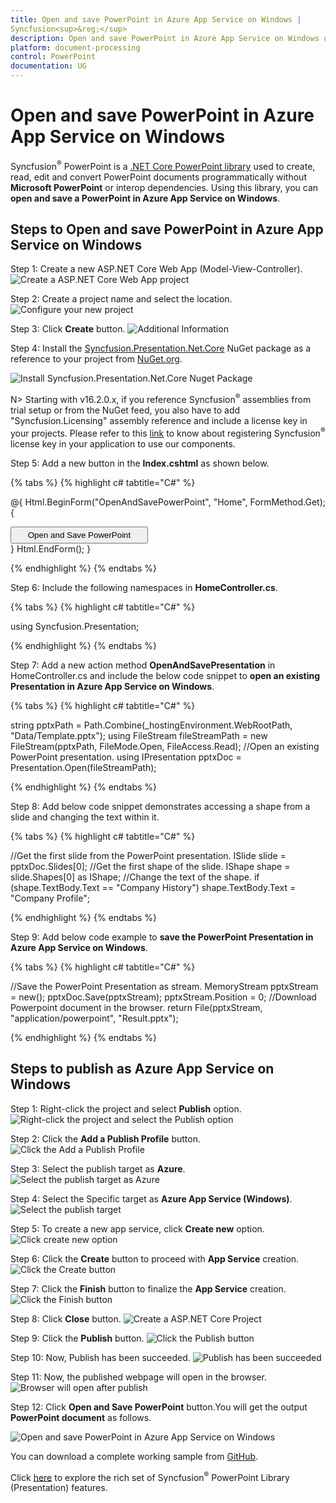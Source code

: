 ```yaml
---
title: Open and save PowerPoint in Azure App Service on Windows | Syncfusion<sup>&reg;</sup>
description: Open and save PowerPoint in Azure App Service on Windows using .NET Core PowerPoint library (Presentation) without Microsoft PowerPoint or interop dependencies.
platform: document-processing
control: PowerPoint
documentation: UG
---
```


# Open and save PowerPoint in Azure App Service on Windows

Syncfusion<sup>&reg;</sup> PowerPoint is a [.NET Core PowerPoint library](https://www.syncfusion.com/document-processing/powerpoint-framework/net-core) used to create, read, edit and convert PowerPoint documents programmatically without **Microsoft PowerPoint** or interop dependencies. Using this library, you can **open and save a PowerPoint in Azure App Service on Windows**.

## Steps to Open and save PowerPoint in Azure App Service on Windows

Step 1: Create a new ASP.NET Core Web App (Model-View-Controller).
![Create a ASP.NET Core Web App project](Azure-Images/App-Service-Linux/Create-PowerPoint-Presentation-to-PDF.png)

Step 2: Create a project name and select the location.
![Configure your new project](Azure-Images/App-Service-Windows/Configure-Open-and-Save-PowerPoint-Presentation.png)

Step 3: Click **Create** button.
![Additional Information](Azure-Images/App-Service-Linux/Additional_Information_PowerPoint_Presentation_to_PDF.png)

Step 4: Install the [Syncfusion.Presentation.Net.Core](https://www.nuget.org/packages/Syncfusion.Presentation.Net.Core) NuGet package as a reference to your project from [NuGet.org](https://www.nuget.org/).

![Install Syncfusion.Presentation.Net.Core Nuget Package](Azure-Images/App-Service-Windows/Nuget-Package-Create-PowerPoint-Presentation.png)

N> Starting with v16.2.0.x, if you reference Syncfusion<sup>&reg;</sup> assemblies from trial setup or from the NuGet feed, you also have to add "Syncfusion.Licensing" assembly reference and include a license key in your projects. Please refer to this [link](https://help.syncfusion.com/common/essential-studio/licensing/overview) to know about registering Syncfusion<sup>&reg;</sup> license key in your application to use our components.

Step 5: Add a new button in the **Index.cshtml** as shown below.

{% tabs %}
{% highlight c# tabtitle="C#" %}

@{
    Html.BeginForm("OpenAndSavePowerPoint", "Home", FormMethod.Get);
    {
        <div>
            <input type="submit" value="Open and Save PowerPoint" style="width:220px;height:27px" />
        </div>
    }
    Html.EndForm();
}

{% endhighlight %}
{% endtabs %}

Step 6: Include the following namespaces in **HomeController.cs**.

{% tabs %}
{% highlight c# tabtitle="C#" %}

using Syncfusion.Presentation;

{% endhighlight %}
{% endtabs %}

Step 7: Add a new action method **OpenAndSavePresentation** in HomeController.cs and include the below code snippet to **open an existing Presentation in Azure App Service on Windows**.

{% tabs %}
{% highlight c# tabtitle="C#" %}

string pptxPath = Path.Combine(_hostingEnvironment.WebRootPath, "Data/Template.pptx");
using FileStream fileStreamPath = new FileStream(pptxPath, FileMode.Open, FileAccess.Read);
//Open an existing PowerPoint presentation.
using IPresentation pptxDoc = Presentation.Open(fileStreamPath);

{% endhighlight %}
{% endtabs %}

Step 8: Add below code snippet demonstrates accessing a shape from a slide and changing the text within it.

{% tabs %}
{% highlight c# tabtitle="C#" %}

//Get the first slide from the PowerPoint presentation.
ISlide slide = pptxDoc.Slides[0];
//Get the first shape of the slide.
IShape shape = slide.Shapes[0] as IShape;
//Change the text of the shape.
if (shape.TextBody.Text == "Company History")
    shape.TextBody.Text = "Company Profile";

{% endhighlight %}
{% endtabs %}

Step 9: Add below code example to **save the PowerPoint Presentation in Azure App Service on Windows**.

{% tabs %}
{% highlight c# tabtitle="C#" %}

//Save the PowerPoint Presentation as stream.
MemoryStream pptxStream = new();
pptxDoc.Save(pptxStream);
pptxStream.Position = 0;
//Download Powerpoint document in the browser.
return File(pptxStream, "application/powerpoint", "Result.pptx");

{% endhighlight %}
{% endtabs %}

## Steps to publish as Azure App Service on Windows

Step 1: Right-click the project and select **Publish** option.
![Right-click the project and select the Publish option](Azure-Images/App-Service-Windows/Publish-Create-PowerPoint-Presentation.png)

Step 2: Click the **Add a Publish Profile** button.
![Click the Add a Publish Profile](Azure-Images/App-Service-Linux/Publish_Profile_PowerPoint_Presentation_to_PDF.png)

Step 3: Select the publish target as **Azure**.
![Select the publish target as Azure](Azure-Images/App-Service-Linux/Publish_Target_PowerPoint_Presentation_to_PDF.png)

Step 4: Select the Specific target as **Azure App Service (Windows)**.
![Select the publish target](Azure-Images/App-Service-Windows/Specific_Target_PowerPoint_Presentation_to_PDF.png)

Step 5: To create a new app service, click **Create new** option.
![Click create new option](Azure-Images/App-Service-Windows/App-Service-Create-PowerPoint-Presentation.png)

Step 6: Click the **Create** button to proceed with **App Service** creation.
![Click the Create button](Azure-Images/App-Service-Windows/Hosting-Open-and-Save-PowerPoint-Presentation.png)

Step 7: Click the **Finish** button to finalize the **App Service** creation.
![Click the Finish button](Azure-Images/App-Service-Windows/App-Service-Publish-Open-and-Save-PowerPoint-Presentation.png)

Step 8: Click **Close** button.
![Create a ASP.NET Core Project](Azure-Images/App-Service-Windows/Finish-Open-and-Save-PowerPoint-Presentation.png)

Step 9: Click the **Publish** button.
![Click the Publish button](Azure-Images/App-Service-Windows/Before-Publish-Open-and-Save-PowerPoint-Presentation.png)

Step 10: Now, Publish has been succeeded.
![Publish has been succeeded](Azure-Images/App-Service-Windows/After-Publish-Open-and-Save-PowerPoint-Presentation.png)

Step 11: Now, the published webpage will open in the browser. 
![Browser will open after publish](Azure-Images/App-Service-Windows/Browser-Open-and-Save-PowerPoint-Presentation.png)

Step 12: Click **Open and Save PowerPoint** button.You will get the output **PowerPoint document** as follows.

![Open and save PowerPoint in Azure App Service on Windows](Workingwith-Core/Open-and-Save-output-image.png)

You can download a complete working sample from [GitHub](https://github.com/SyncfusionExamples/PowerPoint-Examples/tree/master/Read-and-save-PowerPoint-presentation/Open-and-save-PowerPoint/Azure/Azure_App_Service).

Click [here](https://www.syncfusion.com/document-processing/powerpoint-framework/net-core) to explore the rich set of Syncfusion<sup>&reg;</sup> PowerPoint Library (Presentation) features. 


